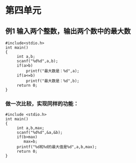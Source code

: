 # 第四单元

## 例1   输入两个整数，输出两个数中的最大数

```
#include<stdio.h>
int main()
{    
     int a,b;
     scanf("%d%d",a,b);
     if(a>b)
         printf("最大数是：%d",a);
     if(a<=b)
         printf("最大数是：%d",b);   
     return 0;
}
```

### 做一次比较，实现同样的功能：

```
#include <stdio.h>
int main()
{ 
     int a,b,max;
     scanf("%d%d",&a,&b);
     if(b>max)
        max=b;
     printf("%d和%d的最大值是%d",a,b,max);
     return 0;
}
```



